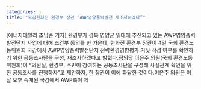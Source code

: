 ```yaml
---
categories: j
title: "국감한화진 환경부 장관 “AWP영양풍력발전 재조사하겠다”"
---
```

[에너지데일리 조남준 기자] 환경부가 경북 영양군 일대에 추진되고 있는 AWP영양풍력발전단지 사업에 대해 조건부 동의를 한 가운데, 한화진 환경부 장관이 4일 국회 환경노동위원회 국감에서 AWP영양풍력발전단지 전략환경영향평가 거짓 작성 여부를 확인하기 위한 공동조사단을 구성, 재조사하겠다고 밝혔다.정의당 이은주 의원(국회 환경노동위원회)이 “의원실, 환경부, 주민이 참여하는 공동조사단을 구성해 사실관계 확인을 위한 공동조사를 진행하자”고 제안하자, 한 장관이 이에 화답한 것이다.이은주 의원은 이날 오후 속개된 국감에서 AWP측이 제